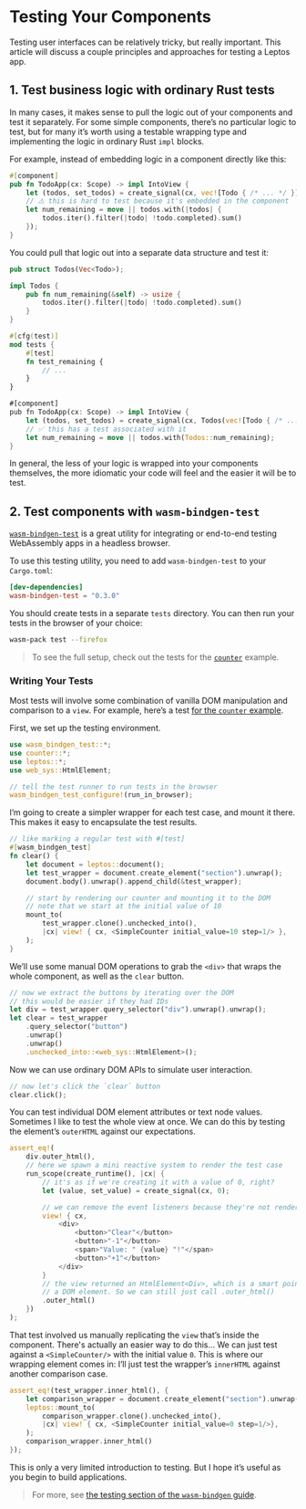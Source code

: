 # Testing Your Components

Testing user interfaces can be relatively tricky, but really important. This article
will discuss a couple principles and approaches for testing a Leptos app.

## 1. Test business logic with ordinary Rust tests

In many cases, it makes sense to pull the logic out of your components and test
it separately. For some simple components, there’s no particular logic to test, but
for many it’s worth using a testable wrapping type and implementing the logic in
ordinary Rust `impl` blocks.

For example, instead of embedding logic in a component directly like this:

```rust
#[component]
pub fn TodoApp(cx: Scope) -> impl IntoView {
    let (todos, set_todos) = create_signal(cx, vec![Todo { /* ... */ }]);
    // ⚠️ this is hard to test because it's embedded in the component
    let num_remaining = move || todos.with(|todos| {
        todos.iter().filter(|todo| !todo.completed).sum()
    });
}
```

You could pull that logic out into a separate data structure and test it:

```rust
pub struct Todos(Vec<Todo>);

impl Todos {
    pub fn num_remaining(&self) -> usize {
        todos.iter().filter(|todo| !todo.completed).sum()
    }
}

#[cfg(test)]
mod tests {
    #[test]
    fn test_remaining {
        // ...
    }
}

#[component]
pub fn TodoApp(cx: Scope) -> impl IntoView {
    let (todos, set_todos) = create_signal(cx, Todos(vec![Todo { /* ... */ }]));
    // ✅ this has a test associated with it
    let num_remaining = move || todos.with(Todos::num_remaining);
}
```

In general, the less of your logic is wrapped into your components themselves, the
more idiomatic your code will feel and the easier it will be to test.

## 2. Test components with `wasm-bindgen-test`

[`wasm-bindgen-test`](https://crates.io/crates/wasm-bindgen-test) is a great utility
for integrating or end-to-end testing WebAssembly apps in a headless browser.

To use this testing utility, you need to add `wasm-bindgen-test` to your `Cargo.toml`:

```toml
[dev-dependencies]
wasm-bindgen-test = "0.3.0"
```

You should create tests in a separate `tests` directory. You can then run your tests in the browser of your choice:

```bash
wasm-pack test --firefox
```

> To see the full setup, check out the tests for the [`counter`](https://github.com/leptos-rs/leptos/tree/main/examples/counter) example.

### Writing Your Tests

Most tests will involve some combination of vanilla DOM manipulation and comparison to a `view`. For example, here’s a test [for the
`counter` example](https://github.com/leptos-rs/leptos/blob/main/examples/counter/tests/web.rs).

First, we set up the testing environment.

```rust
use wasm_bindgen_test::*;
use counter::*;
use leptos::*;
use web_sys::HtmlElement;

// tell the test runner to run tests in the browser
wasm_bindgen_test_configure!(run_in_browser);
```

I’m going to create a simpler wrapper for each test case, and mount it there.
This makes it easy to encapsulate the test results.

```rust
// like marking a regular test with #[test]
#[wasm_bindgen_test]
fn clear() {
    let document = leptos::document();
    let test_wrapper = document.create_element("section").unwrap();
    document.body().unwrap().append_child(&test_wrapper);

    // start by rendering our counter and mounting it to the DOM
    // note that we start at the initial value of 10
    mount_to(
        test_wrapper.clone().unchecked_into(),
        |cx| view! { cx, <SimpleCounter initial_value=10 step=1/> },
    );
}
```

We’ll use some manual DOM operations to grab the `<div>` that wraps
the whole component, as well as the `clear` button.

```rust
// now we extract the buttons by iterating over the DOM
// this would be easier if they had IDs
let div = test_wrapper.query_selector("div").unwrap().unwrap();
let clear = test_wrapper
    .query_selector("button")
    .unwrap()
    .unwrap()
    .unchecked_into::<web_sys::HtmlElement>();
```

Now we can use ordinary DOM APIs to simulate user interaction.

```rust
// now let's click the `clear` button
clear.click();
```

You can test individual DOM element attributes or text node values. Sometimes
I like to test the whole view at once. We can do this by testing the element’s
`outerHTML` against our expectations.

```rust
assert_eq!(
    div.outer_html(),
    // here we spawn a mini reactive system to render the test case
    run_scope(create_runtime(), |cx| {
        // it's as if we're creating it with a value of 0, right?
        let (value, set_value) = create_signal(cx, 0);

        // we can remove the event listeners because they're not rendered to HTML
        view! { cx,
            <div>
                <button>"Clear"</button>
                <button>"-1"</button>
                <span>"Value: " {value} "!"</span>
                <button>"+1"</button>
            </div>
        }
        // the view returned an HtmlElement<Div>, which is a smart pointer for
        // a DOM element. So we can still just call .outer_html()
        .outer_html()
    })
);
```

That test involved us manually replicating the `view` that’s inside the component.
There's actually an easier way to do this... We can just test against a `<SimpleCounter/>`
with the initial value `0`. This is where our wrapping element comes in: I’ll just test
the wrapper’s `innerHTML` against another comparison case.

```rust
assert_eq!(test_wrapper.inner_html(), {
    let comparison_wrapper = document.create_element("section").unwrap();
    leptos::mount_to(
        comparison_wrapper.clone().unchecked_into(),
        |cx| view! { cx, <SimpleCounter initial_value=0 step=1/>},
    );
    comparison_wrapper.inner_html()
});
```

This is only a very limited introduction to testing. But I hope it’s useful as you begin to build applications.

> For more, see [the testing section of the `wasm-bindgen` guide](https://rustwasm.github.io/wasm-bindgen/wasm-bindgen-test/index.html#testing-on-wasm32-unknown-unknown-with-wasm-bindgen-test).
